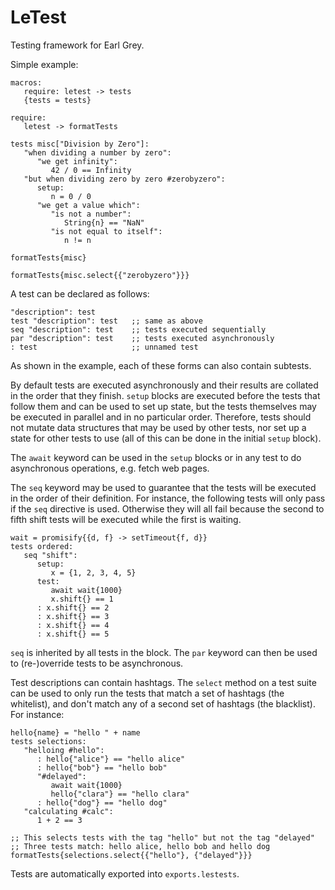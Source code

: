 
LeTest
======

Testing framework for Earl Grey.

Simple example:

    macros:
       require: letest -> tests
       {tests = tests}

    require:
       letest -> formatTests

    tests misc["Division by Zero"]:
       "when dividing a number by zero":
          "we get infinity":
             42 / 0 == Infinity
       "but when dividing zero by zero #zerobyzero":
          setup:
             n = 0 / 0
          "we get a value which":
             "is not a number":
                String{n} == "NaN"
             "is not equal to itself":
                n != n

    formatTests{misc}

    formatTests{misc.select{{"zerobyzero"}}}

A test can be declared as follows:

    "description": test
    test "description": test   ;; same as above
    seq "description": test    ;; tests executed sequentially
    par "description": test    ;; tests executed asynchronously
    : test                     ;; unnamed test

As shown in the example, each of these forms can also contain
subtests.

By default tests are executed asynchronously and their results are
collated in the order that they finish. `setup` blocks are executed
before the tests that follow them and can be used to set up state, but
the tests themselves may be executed in parallel and in no particular
order. Therefore, tests should not mutate data structures that may be
used by other tests, nor set up a state for other tests to use (all of
this can be done in the initial `setup` block).

The `await` keyword can be used in the `setup` blocks or in any test to
do asynchronous operations, e.g. fetch web pages.

The `seq` keyword may be used to guarantee that the tests will be
executed in the order of their definition. For instance, the following
tests will only pass if the `seq` directive is used. Otherwise
they will all fail because the second to fifth shift tests will be
executed while the first is waiting.

    wait = promisify{{d, f} -> setTimeout{f, d}}
    tests ordered:
       seq "shift":
          setup:
             x = {1, 2, 3, 4, 5}
          test:
             await wait{1000}
             x.shift{} == 1
          : x.shift{} == 2
          : x.shift{} == 3
          : x.shift{} == 4
          : x.shift{} == 5

`seq` is inherited by all tests in the block. The `par` keyword can
then be used to (re-)override tests to be asynchronous.

Test descriptions can contain hashtags. The `select` method on a test
suite can be used to only run the tests that match a set of hashtags
(the whitelist), and don't match any of a second set of hashtags (the
blacklist). For instance:

    hello{name} = "hello " + name
    tests selections:
       "helloing #hello":
          : hello{"alice"} == "hello alice"
          : hello{"bob"} == "hello bob"
          "#delayed":
             await wait{1000}
             hello{"clara"} == "hello clara"
          : hello{"dog"} == "hello dog"
       "calculating #calc":
          1 + 2 == 3

    ;; This selects tests with the tag "hello" but not the tag "delayed"
    ;; Three tests match: hello alice, hello bob and hello dog
    formatTests{selections.select{{"hello"}, {"delayed"}}}

Tests are automatically exported into `exports.lestests`.


